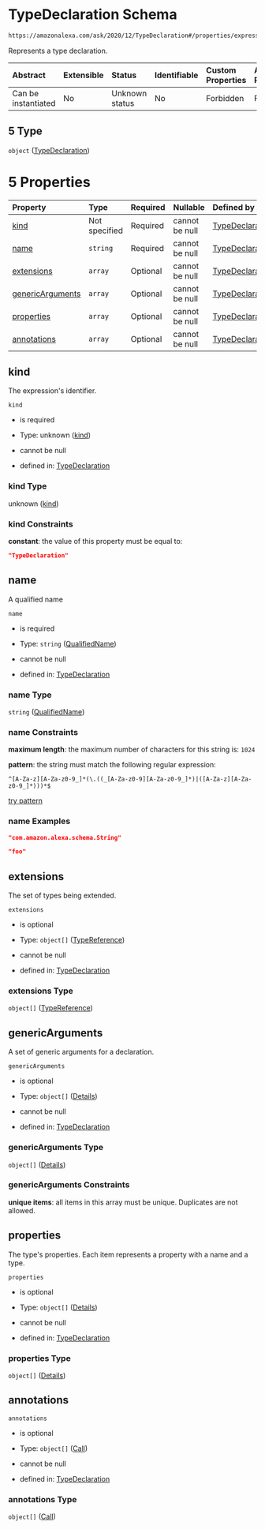 # TypeDeclaration Schema

```txt
https://amazonalexa.com/ask/2020/12/TypeDeclaration#/properties/expressions/items/oneOf/5
```

Represents a type declaration.

| Abstract            | Extensible | Status         | Identifiable | Custom Properties | Additional Properties | Access Restrictions | Defined In                                                        |
| :------------------ | :--------- | :------------- | :----------- | :---------------- | :-------------------- | :------------------ | :---------------------------------------------------------------- |
| Can be instantiated | No         | Unknown status | No           | Forbidden         | Forbidden             | none                | [Module.json\*](../../schemas/Module.json "open original schema") |

## 5 Type

`object` ([TypeDeclaration](module-properties-expressions-items-oneof-typedeclaration.md))

# 5 Properties

| Property                              | Type          | Required | Nullable       | Defined by                                                                                                                                                                    |
| :------------------------------------ | :------------ | :------- | :------------- | :---------------------------------------------------------------------------------------------------------------------------------------------------------------------------- |
| [kind](#kind)                         | Not specified | Required | cannot be null | [TypeDeclaration](typedeclaration-properties-kind.md "https://amazonalexa.com/ask/2020/12/TypeDeclaration#/properties/kind")                                                  |
| [name](#name)                         | `string`      | Required | cannot be null | [TypeDeclaration](actiondeclaration-properties-qualifiedname.md "https://amazonalexa.com/ask/2020/12/QualifiedName#/properties/name")                                         |
| [extensions](#extensions)             | `array`       | Optional | cannot be null | [TypeDeclaration](typedeclaration-properties-extensions.md "https://amazonalexa.com/ask/2020/12/TypeDeclaration#/properties/extensions")                                      |
| [genericArguments](#genericarguments) | `array`       | Optional | cannot be null | [TypeDeclaration](actiondeclaration-properties-genericargumentsdeclaration.md "https://amazonalexa.com/ask/2020/12/GenericArgumentsDeclaration#/properties/genericArguments") |
| [properties](#properties)             | `array`       | Optional | cannot be null | [TypeDeclaration](typedeclaration-properties-properties.md "https://amazonalexa.com/ask/2020/12/TypeDeclaration#/properties/properties")                                      |
| [annotations](#annotations)           | `array`       | Optional | cannot be null | [TypeDeclaration](typedeclaration-properties-annotations.md "https://amazonalexa.com/ask/2020/12/TypeDeclaration#/properties/annotations")                                    |

## kind

The expression's identifier.

`kind`

*   is required

*   Type: unknown ([kind](typedeclaration-properties-kind.md))

*   cannot be null

*   defined in: [TypeDeclaration](typedeclaration-properties-kind.md "https://amazonalexa.com/ask/2020/12/TypeDeclaration#/properties/kind")

### kind Type

unknown ([kind](typedeclaration-properties-kind.md))

### kind Constraints

**constant**: the value of this property must be equal to:

```json
"TypeDeclaration"
```

## name

A qualified name

`name`

*   is required

*   Type: `string` ([QualifiedName](actiondeclaration-properties-qualifiedname.md))

*   cannot be null

*   defined in: [TypeDeclaration](actiondeclaration-properties-qualifiedname.md "https://amazonalexa.com/ask/2020/12/QualifiedName#/properties/name")

### name Type

`string` ([QualifiedName](actiondeclaration-properties-qualifiedname.md))

### name Constraints

**maximum length**: the maximum number of characters for this string is: `1024`

**pattern**: the string must match the following regular expression:&#x20;

```regexp
^[A-Za-z][A-Za-z0-9_]*(\.((_[A-Za-z0-9][A-Za-z0-9_]*)|([A-Za-z][A-Za-z0-9_]*)))*$
```

[try pattern](https://regexr.com/?expression=%5E%5BA-Za-z%5D%5BA-Za-z0-9_%5D*\(%5C.\(\(_%5BA-Za-z0-9%5D%5BA-Za-z0-9_%5D*\)%7C\(%5BA-Za-z%5D%5BA-Za-z0-9_%5D*\)\)\)*%24 "try regular expression with regexr.com")

### name Examples

```json
"com.amazon.alexa.schema.String"
```

```json
"foo"
```

## extensions

The set of types being extended.

`extensions`

*   is optional

*   Type: `object[]` ([TypeReference](actiondeclaration-properties-typereference.md))

*   cannot be null

*   defined in: [TypeDeclaration](typedeclaration-properties-extensions.md "https://amazonalexa.com/ask/2020/12/TypeDeclaration#/properties/extensions")

### extensions Type

`object[]` ([TypeReference](actiondeclaration-properties-typereference.md))

## genericArguments

A set of generic arguments for a declaration.

`genericArguments`

*   is optional

*   Type: `object[]` ([Details](genericargumentsdeclaration-items.md))

*   cannot be null

*   defined in: [TypeDeclaration](actiondeclaration-properties-genericargumentsdeclaration.md "https://amazonalexa.com/ask/2020/12/GenericArgumentsDeclaration#/properties/genericArguments")

### genericArguments Type

`object[]` ([Details](genericargumentsdeclaration-items.md))

### genericArguments Constraints

**unique items**: all items in this array must be unique. Duplicates are not allowed.

## properties

The type's properties. Each item represents a property with a name and a type.

`properties`

*   is optional

*   Type: `object[]` ([Details](typedeclaration-properties-properties-items.md))

*   cannot be null

*   defined in: [TypeDeclaration](typedeclaration-properties-properties.md "https://amazonalexa.com/ask/2020/12/TypeDeclaration#/properties/properties")

### properties Type

`object[]` ([Details](typedeclaration-properties-properties-items.md))

## annotations



`annotations`

*   is optional

*   Type: `object[]` ([Call](actiondeclaration-properties-annotations-call.md))

*   cannot be null

*   defined in: [TypeDeclaration](typedeclaration-properties-annotations.md "https://amazonalexa.com/ask/2020/12/TypeDeclaration#/properties/annotations")

### annotations Type

`object[]` ([Call](actiondeclaration-properties-annotations-call.md))
